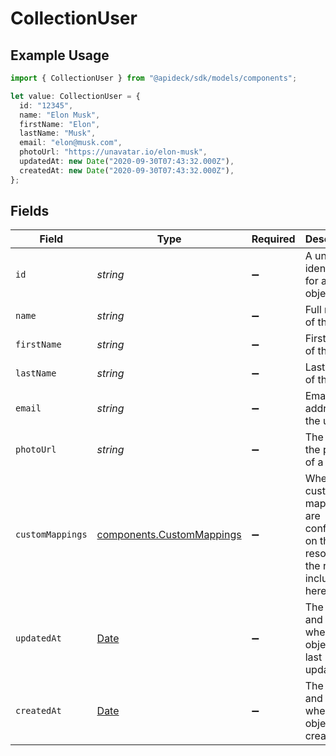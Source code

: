 # CollectionUser

## Example Usage

```typescript
import { CollectionUser } from "@apideck/sdk/models/components";

let value: CollectionUser = {
  id: "12345",
  name: "Elon Musk",
  firstName: "Elon",
  lastName: "Musk",
  email: "elon@musk.com",
  photoUrl: "https://unavatar.io/elon-musk",
  updatedAt: new Date("2020-09-30T07:43:32.000Z"),
  createdAt: new Date("2020-09-30T07:43:32.000Z"),
};
```

## Fields

| Field                                                                                         | Type                                                                                          | Required                                                                                      | Description                                                                                   | Example                                                                                       |
| --------------------------------------------------------------------------------------------- | --------------------------------------------------------------------------------------------- | --------------------------------------------------------------------------------------------- | --------------------------------------------------------------------------------------------- | --------------------------------------------------------------------------------------------- |
| `id`                                                                                          | *string*                                                                                      | :heavy_minus_sign:                                                                            | A unique identifier for an object.                                                            | 12345                                                                                         |
| `name`                                                                                        | *string*                                                                                      | :heavy_minus_sign:                                                                            | Full name of the user                                                                         | Elon Musk                                                                                     |
| `firstName`                                                                                   | *string*                                                                                      | :heavy_minus_sign:                                                                            | First name of the user                                                                        | Elon                                                                                          |
| `lastName`                                                                                    | *string*                                                                                      | :heavy_minus_sign:                                                                            | Last name of the user                                                                         | Musk                                                                                          |
| `email`                                                                                       | *string*                                                                                      | :heavy_minus_sign:                                                                            | Email address of the user                                                                     | elon@musk.com                                                                                 |
| `photoUrl`                                                                                    | *string*                                                                                      | :heavy_minus_sign:                                                                            | The URL of the photo of a person.                                                             | https://unavatar.io/elon-musk                                                                 |
| `customMappings`                                                                              | [components.CustomMappings](../../models/components/custommappings.md)                        | :heavy_minus_sign:                                                                            | When custom mappings are configured on the resource, the result is included here.             |                                                                                               |
| `updatedAt`                                                                                   | [Date](https://developer.mozilla.org/en-US/docs/Web/JavaScript/Reference/Global_Objects/Date) | :heavy_minus_sign:                                                                            | The date and time when the object was last updated.                                           | 2020-09-30T07:43:32.000Z                                                                      |
| `createdAt`                                                                                   | [Date](https://developer.mozilla.org/en-US/docs/Web/JavaScript/Reference/Global_Objects/Date) | :heavy_minus_sign:                                                                            | The date and time when the object was created.                                                | 2020-09-30T07:43:32.000Z                                                                      |